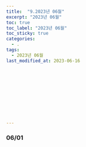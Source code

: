 ```yaml
---
title:  "9.2023년 06월"
excerpt: "2023년 06월"
toc: true
toc_label: "2023년 06월"
toc_sticky: true
categories:
  - .
tags:
  - 2023년 06월
last_modified_at: 2023-06-16











---
```


### 06/01

